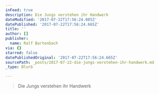 ```yaml
---
inFeed: true
description: Die Jungs verstehen ihr Handwerk
dateModified: '2017-07-22T17:56:24.085Z'
datePublished: '2017-07-22T17:56:24.665Z'
title: ''
author: []
publisher:
  name: Ralf Bartenbach
via: {}
starred: false
datePublishedOriginal: '2017-07-22T17:56:24.665Z'
sourcePath: _posts/2017-07-22-die-jungs-verstehen-ihr-handwerk.md
_type: Blurb

---
```

> Die Jungs verstehen ihr Handwerk